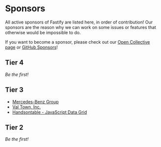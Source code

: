 # Sponsors

All active sponsors of Fastify are listed here, in order of contribution!
Our sponsors are the reason why we can work on some issues or features
that otherwise would be impossible to do.

If you want to become a sponsor, please check out our [Open Collective page](https://opencollective.com/fastify)
or [GitHub Sponsors](https://github.com/sponsors/fastify)!

## Tier 4

_Be the first!_

## Tier 3

- [Mercedes-Benz Group](https://github.com/mercedes-benz)
- [Val Town, Inc.](https://opencollective.com/valtown)
- [Handsontable - JavaScript Data Grid](https://handsontable.com/docs/react-data-grid/?utm_source=Fastify_GH&utm_medium=sponsorship&utm_campaign=library_sponsorship_2024)

## Tier 2

_Be the first!_
